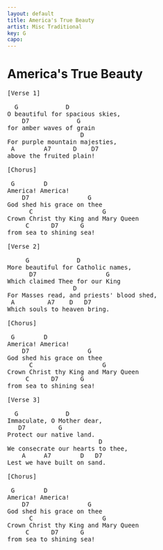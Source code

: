 ```yaml
---
layout: default
title: America's True Beauty
artist: Misc Traditional
key: G
capo: 
---
```


# America's True Beauty

<pre>
[Verse 1]  

  G             D  
O beautiful for spacious skies,  
    D7             G  
for amber waves of grain  
                    D  
For purple mountain majesties,  
 A        A7      D    D7  
above the fruited plain!  

[Chorus]

 G        D  
America! America!  
    D7                G  
God shed his grace on thee  
      C                   G  
Crown Christ thy King and Mary Queen  
     C      D7      G  
from sea to shining sea!  

[Verse 2]  

     G             D  
More beautiful for Catholic names,  
      D7                   G  
Which claimed Thee for our King  
                  D  
For Masses read, and priests' blood shed,  
 A         A7    D   D7  
Which souls to heaven bring.  

[Chorus]

 G        D  
America! America!  
    D7                G  
God shed his grace on thee  
      C                   G  
Crown Christ thy King and Mary Queen  
     C      D7      G  
from sea to shining sea!  

[Verse 3]  

  G             D  
Immaculate, O Mother dear,  
   D7         G  
Protect our native land.  
                         D  
We consecrate our hearts to thee,  
    A     A7        D   D7  
Lest we have built on sand.  

[Chorus]

 G        D  
America! America!  
    D7                G  
God shed his grace on thee  
      C                   G  
Crown Christ thy King and Mary Queen  
     C      D7      G  
from sea to shining sea!  
</pre>
